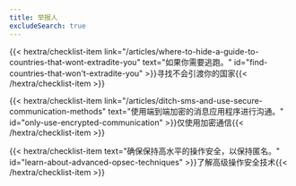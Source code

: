```yaml
---
title: 举报人
excludeSearch: true
---
```

{{< hextra/checklist-item link="/articles/where-to-hide-a-guide-to-countries-that-wont-extradite-you" text="如果你需要逃跑。" id="find-countries-that-won't-extradite-you" >}}寻找不会引渡你的国家{{< /hextra/checklist-item >}}

{{< hextra/checklist-item link="/articles/ditch-sms-and-use-secure-communication-methods" text="使用端到端加密的消息应用程序进行沟通。" id="only-use-encrypted-communication" >}}仅使用加密通信{{< /hextra/checklist-item >}}

{{< hextra/checklist-item text="确保保持高水平的操作安全，以保持匿名。" id="learn-about-advanced-opsec-techniques" >}}了解高级操作安全技术{{< /hextra/checklist-item >}}